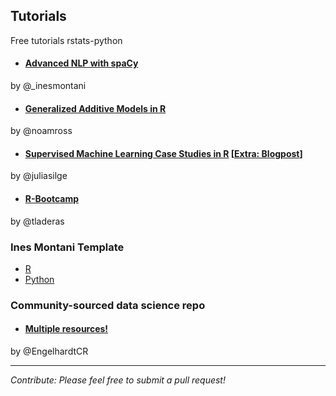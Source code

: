 ## Tutorials
Free tutorials rstats-python

* #### [Advanced NLP with spaCy](https://course.spacy.io/)
by @_inesmontani

* #### [Generalized Additive Models in R](https://noamross.github.io/gams-in-r-course/)
 by @noamross

* #### [Supervised Machine Learning Case Studies in R](https://supervised-ml-course.netlify.com/) [[Extra: Blogpost](https://juliasilge.com/blog/supervised-ml-course/)]
by @juliasilge

* #### [R-Bootcamp](https://r-bootcamp.netlify.com)
by @tladeras

### Ines Montani Template

- [R](https://github.com/ines/course-starter-r)
- [Python](https://github.com/ines/course-starter-python)

### Community-sourced data science repo

* #### [Multiple resources!](https://github.com/Chris-Engelhardt/data_sci_guide) 
by @EngelhardtCR



-----------------------------------
_Contribute: Please feel free to submit a pull request!_
